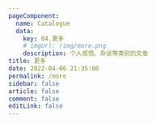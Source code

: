 ```yaml
---
pageComponent: 
  name: Catalogue
  data: 
    key: 04.更多
    # imgUrl: /img/more.png
    description: 个人感悟、杂谈等类别的文章
title: 更多
date: 2022-04-06 21:35:00
permalink: /more
sidebar: false
article: false
comment: false
editLink: false
---
```

